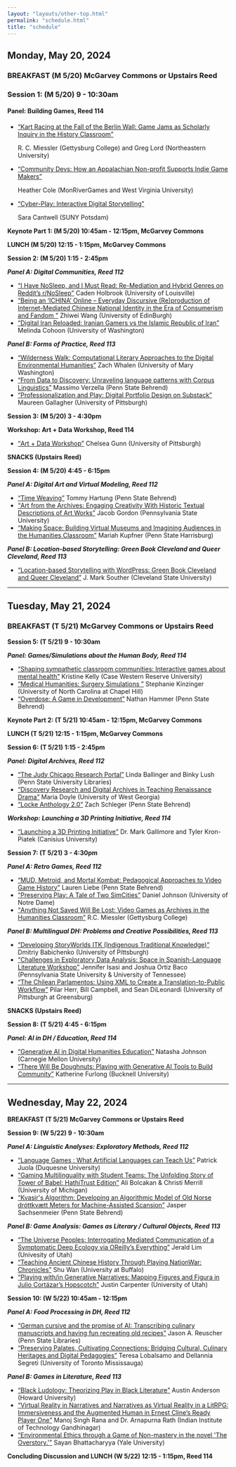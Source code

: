 ```yaml
---
layout: "layouts/other-top.html"
permalink: "schedule.html"
title: "schedule"
---
```

<div class="schedule">

## Monday, May 20, 2024

### BREAKFAST (M 5/20) McGarvey Commons or Upstairs Reed 

### Session 1: (M 5/20) 9 - 10:30am

<div class="sessionCont">

#### Panel: Building Games, Reed 114 </i></strong>

<ul>
<li><a href="abstracts.html#IP-10"><q>Kart Racing at the Fall of the Berlin Wall: Game Jams as Scholarly Inquiry in the History Classroom</q></a> 
<p class="auth">R. C. Miessler (Gettysburg College) and Greg Lord (Northeastern University)</p></li>

<li><a href="abstracts.html#IP-25"><q>Community Devs: How an Appalachian Non-profit Supports Indie Game Makers</q></a> 
<p class="auth">Heather Cole (MonRiverGames and West Virginia University)</p></li>

<li><a href="abstracts.html#IP-11"><q>Cyber-Play: Interactive Digital Storytelling</q></a> 
<p class="auth">Sara Cantwell (SUNY Potsdam)</p></li>
</ul>

</div>

<strong> Keynote Part 1: (M 5/20) 10:45am - 12:15pm, McGarvey Commons </strong>

<strong> LUNCH (M 5/20) 12:15 - 1:15pm, McGarvey Commons </strong>




<strong> Session 2: (M 5/20) 1:15 - 2:45pm</strong>

<div class="sessionCont">
<strong><i> Panel A: Digital Communities, Reed 112</i></strong>

<ul>
<li><a href="abstracts.html#IP-12"><q>I Have NoSleep, and I Must Read: Re-Mediation and Hybrid Genres on Reddit’s r/NoSleep</q></a> Caden Holbrook (University of Louisville)</li>

<li><a href="abstracts.html#IP-20"><q>Being an ‘ICHINA’ Online – Everyday Discursive (Re)production of Internet-Mediated Chinese National Identity in the Era of Consumerism and Fandom
</q></a> Zhiwei Wang (University of EdinBurgh)</li>

<li><a href="abstracts.html#IWP-2"><q>Digital Iran Reloaded: Iranian Gamers vs the Islamic Republic of Iran</q></a> Melinda Cohoon (University of Washington)</li>
</ul>

<strong><i> Panel B: Forms of Practice, Reed 113</i></strong>

<ul>
<li><a href="abstracts.html#IP-7"><q>Wilderness Walk: Computational Literary Approaches to the Digital Environmental Humanities</q></a> Zach Whalen (University of Mary Washington)</li>

<li><a href="abstracts.html#IP-19"><q>From Data to Discovery: Unraveling language patterns with Corpus Linguistics</q></a> Massimo Verzella (Penn State Behrend)</li>

<li><a href="abstracts.html#IP-28"><q>Professionalization and Play: Digital Portfolio Design on Substack</q></a> Maureen Gallagher (University of Pittsburgh)</li>
</ul>

</div>





<strong> Session 3: (M 5/20) 3 - 4:30pm</strong>

<div class="sessionCont">

<strong> Workshop: Art + Data Workshop, Reed 114</strong>

<ul>
<li><a href="abstracts.html#OTHER-1"><q>Art + Data Workshop</q></a> Chelsea Gunn (University of Pittsburgh)</li>
</ul>

</div>

<strong> SNACKS (Upstairs Reed)</strong>






<strong> Session 4: (M 5/20) 4:45 - 6:15pm</strong>

<div class="sessionCont">
<strong><i>Panel A: Digital Art and Virtual Modeling, Reed 112 </i></strong>

<ul>
<li><a href="abstracts.html#IWP-5"><q>Time Weaving</q></a> Tommy Hartung (Penn State Behrend)</li>

<li><a href="abstracts.html#OTHER-3"><q>Art from the Archives: Engaging Creativity With Historic Textual Descriptions of Art Works</q></a> Jacob Gordon (Pennsylvania State University)</li>

<li><a href="abstracts.html#IP-22"><q>Making Space: Building Virtual Museums and Imagining Audiences in the Humanities Classroom</q></a> Mariah Kupfner (Penn State Harrisburg)</li>
</ul>

<strong><i> Panel B: Location-based Storytelling: Green Book Cleveland and Queer Cleveland, Reed 113</i></strong>

<ul>
<li><a href="abstracts.html#PANEL-1"><q>Location-based Storytelling with WordPress: Green Book Cleveland and Queer Cleveland</q></a> J. Mark Souther (Cleveland State University)</li>
</ul>

<hr class="scheduleBar"/>

</div>

## Tuesday, May 21, 2024

### BREAKFAST (T 5/21) McGarvey Commons or Upstairs Reed

<strong> Session 5: (T 5/21) 9 - 10:30am</strong>

<div class="sessionCont">
<strong><i> Panel: Games/Simulations about the Human Body, Reed 114 </i></strong>
<ul>
<li><a href="abstracts.html#IP-4"><q>Shaping sympathetic classroom communities: Interactive games about mental health</q></a> Kristine Kelly (Case Western Reserve University)</li>

<li><a href="abstracts.html#IP-21"><q>Medical Humanities: Surgery Simulations </q></a> Stephanie Kinzinger (University of North Carolina at Chapel Hill)</li>

<li><a href="abstracts.html#IWP-4"><q>Overdose: A Game in Development</q></a> Nathan Hammer (Penn State Behrend)</li>
</ul>

</div>

<strong> Keynote Part 2: (T 5/21) 10:45am - 12:15pm, McGarvey Commons</strong>

<strong> LUNCH (T 5/21) 12:15 - 1:15pm, McGarvey Commons</strong>



<strong> Session 6: (T 5/21) 1:15 - 2:45pm</strong>

<div class="sessionCont">
<strong><i> Panel: Digital Archives, Reed 112 </i></strong>
<ul>
<li><a href="abstracts.html#IP-5"><q>The Judy Chicago Research Portal</q></a> Linda Ballinger and Binky Lush (Penn State University Libraries)</li>

<li><a href="abstracts.html#IP-3"><q>Discovery Research and Digital Archives in Teaching Renaissance Drama</q></a> Maria Doyle (University of West Georgia)</li>

<li><a href="abstracts.html#IP-2"><q>Locke Anthology 2.0</q></a> Zach Schleger (Penn State Behrend)</li>
</ul>

<strong><i> Workshop: Launching a 3D Printing Initiative, Reed 114</i></strong>
<ul>
<li><a href="abstracts.html#OTHER-4"><q>Launching a 3D Printing Initiative</q></a> Dr. Mark Gallimore and Tyler Kron-Piatek (Canisius University)</li>
</ul>

</div>



<strong> Session 7: (T 5/21) 3 - 4:30pm</strong>

<div class="sessionCont">
<strong><i> Panel A: Retro Games, Reed 112</i></strong>
<ul>
<li><a href="abstracts.html#IP-13"><q>MUD, Metroid, and Mortal Kombat: Pedagogical Approaches to Video Game History</q></a> Lauren Liebe (Penn State Behrend)</li>

<li><a href="abstracts.html#IWP-8"><q>Preserving Play: A Tale of Two SimCities</q></a> Daniel Johnson (University of Notre Dame)</li>

<li><a href="abstracts.html#OTHER-5"><q>Anything Not Saved Will Be Lost: Video Games as Archives in the Humanities Classroom</q></a> R.C. Miessler (Gettysburg College)</li>
</ul>

<strong><i> Panel B: Multilingual DH: Problems and Creative Possibilities, Reed 113 </i></strong>
<ul>
<li><a href="abstracts.html#IP-16"><q>Developing StoryWorlds ITK (Indigenous Traditional Knowledge)</q></a> Dmitriy Babichenko (University of Pittsburgh)</li>

<li><a href="abstracts.html#IWP-7"><q>Challenges in Exploratory Data Analysis: Space in Spanish-Language Literature Workshop</q></a> Jennifer Isasi and Joshua Ortiz Baco (Pennsylvania State University & University of Tennessee)</li>

<li><a href="abstracts.html#IP-29"><q>The Chilean Parlamentos: Using XML to Create a Translation-to-Public Workflow</q></a> Pilar Herr, Bill Campbell, and Sean DiLeonardi (University of Pittsburgh at Greensburg)</li>
</ul>

</div>

<strong> SNACKS (Upstairs Reed)</strong>



<strong> Session 8: (T 5/21) 4:45 - 6:15pm</strong>

<div class="sessionCont">
<strong><i> Panel: AI in DH / Education, Reed 114</i></strong>

<ul>
<li><a href="abstracts.html#IP-26"><q>Generative AI in Digital Humanities Education</q></a> Natasha Johnson (Carnegie Mellon University)</li>

<li><a href="abstracts.html#IWP-6"><q>There Will Be Doughnuts: Playing with Generative AI Tools to Build Community</q></a> Katherine Furlong (Bucknell University)</li>
</ul>

</div>

<hr class="scheduleBar"/>

## Wednesday, May 22, 2024

<strong> BREAKFAST (T 5/21) McGarvey Commons or Upstairs Reed</strong>

<strong> Session 9: (W 5/22) 9 - 10:30am</strong>

<div class="sessionCont">
<strong><i> Panel A: Linguistic Analyses: Exploratory Methods, Reed 112</i></strong>

<ul>
<li><a href="abstracts.html#IP-24"><q>Language Games : What Artificial Languages can Teach Us</q></a> Patrick Juola (Duquesne University)</li>

<li><a href="abstracts.html#IWP-3"><q>Gaming Multilinguality with Student Teams: The Unfolding Story of Tower of Babel: HathiTrust Edition</q></a> Ali Bolcakan & Christi Merrill (University of Michigan)</li>

<li><a href="abstracts.html#IWP-1"><q>Kvasir's Algorithm: Developing an Algorithmic Model of Old Norse dróttkvætt Meters for Machine-Assisted Scansion</q></a> Jasper Sachsenmeier (Penn State Behrend)</li>
</ul>

<strong><i> Panel B: Game Analysis: Games as Literary / Cultural Objects, Reed 113</i></strong>

<ul>
<li><a href="abstracts.html#IP-17"><q>The Universe Peoples: Interrogating Mediated Communication of a Symptomatic Deep Ecology via OReilly’s Everything</q></a> Jerald Lim (Univesity of Utah)</li>

<li><a href="abstracts.html#IP-1"><q>Teaching Ancient Chinese History Through Playing NationWar: Chronicles</q></a> Shu Wan (University at Buffalo)</li>

<li><a href="abstracts.html#IP-6"><q>Playing with/in Generative Narratives: Mapping Figures and Figura in Julio Cortázar’s Hopscotch</q></a> Justin Carpenter (University of Utah)</li>
</ul>

</div>



<strong> Session 10: (W 5/22) 10:45am - 12:15pm</strong>

<div class="sessionCont">
<strong><i> Panel A: Food Processing in DH, Reed 112</i></strong>

<ul>
<li><a href="abstracts.html#IP-8"><q>German cursive and the promise of AI: Transcribing culinary manuscripts and having fun recreating old
recipes</q></a> Jason A. Reuscher (Penn State Libraries)</li>

<li><a href="abstracts.html#IP-27"><q>Preserving Palates, Cultivating Connections: Bridging Cultural, Culinary Heritages and Digital Pedagogies</q></a> Teresa Lobalsamo and Dellannia Segreti (University of Toronto Mississauga)</li>
</ul>

<strong><i> Panel B: Games in Literature, Reed 113</i></strong>

<ul>
<li><a href="abstracts.html#IP-9"><q>Black Ludology: Theorizing Play in Black Literature</q></a> Austin Anderson (Howard University)</li>

<li><a href="abstracts.html#IP-23"><q>Virtual Reality in Narratives and Narratives as Virtual Reality in a LitRPG: Immersiveness and the Augmented Human in Ernest Cline’s Ready Player One</q></a> Manoj Singh Rana and Dr. Arnapurna Rath (Indian Institute of Technology Gandhinagar)</li>

<li><a href="abstracts.html#IP-18"><q>Environmental Ethics through a Game of Non-mastery in the novel 'The Overstory.'</q></a> Sayan Bhattacharyya (Yale University)</li>
</ul>

</div>

<strong> Concluding Discussion and LUNCH (W 5/22) 12:15 - 1:15pm, Reed 114</strong>


</div>

